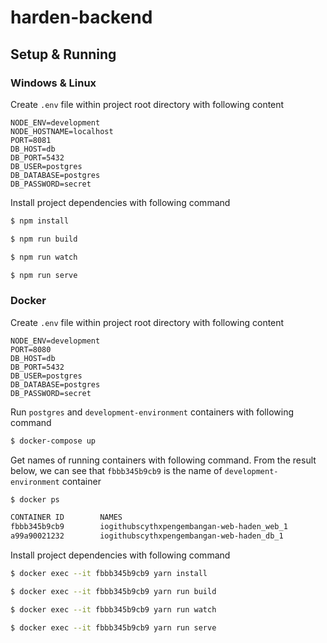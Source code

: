 # harden-backend

## Setup & Running

### Windows & Linux

Create `.env` file within project root directory with following content

``` text
NODE_ENV=development
NODE_HOSTNAME=localhost
PORT=8081
DB_HOST=db
DB_PORT=5432
DB_USER=postgres
DB_DATABASE=postgres
DB_PASSWORD=secret
```

Install project dependencies with following command

``` sh
$ npm install
```

``` sh
$ npm run build
```

``` sh
$ npm run watch
```

``` sh
$ npm run serve
```

### Docker

Create `.env` file within project root directory with following content

``` text
NODE_ENV=development
PORT=8080
DB_HOST=db
DB_PORT=5432
DB_USER=postgres
DB_DATABASE=postgres
DB_PASSWORD=secret
```

Run `postgres` and `development-environment` containers with following command

``` sh
$ docker-compose up
```

Get names of running containers with following command. From the result below, we can see that `fbbb345b9cb9` is the name of `development-environment` container

``` sh
$ docker ps

CONTAINER ID        NAMES                                       
fbbb345b9cb9        iogithubscythxpengembangan-web-haden_web_1
a99a90021232        iogithubscythxpengembangan-web-haden_db_1
```

Install project dependencies with following command

``` sh
$ docker exec --it fbbb345b9cb9 yarn install
```

``` sh
$ docker exec --it fbbb345b9cb9 yarn run build
```

``` sh
$ docker exec --it fbbb345b9cb9 yarn run watch
```

``` sh
$ docker exec --it fbbb345b9cb9 yarn run serve
```
